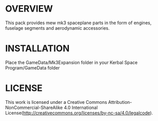 OVERVIEW
===================================================================================================================
This pack provides mew mk3 spaceplane parts in the form of engines, fuselage segments and aerodynamic accessories.


INSTALLATION
===================================================================================================================
Place the GameData/Mk3Expansion folder in your Kerbal Space Program/GameData folder


LICENSE
===================================================================================================================
This work is licensed under a Creative Commons Attribution-NonCommercial-ShareAlike 4.0 International License(http://creativecommons.org/licenses/by-nc-sa/4.0/legalcode). 

